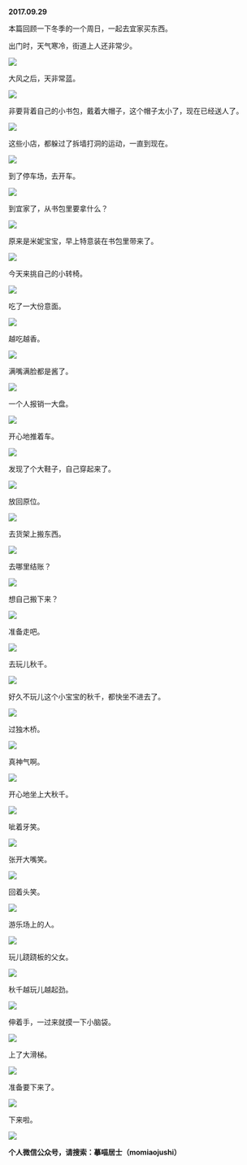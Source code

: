 
          
**2017.09.29**

本篇回顾一下冬季的一个周日，一起去宜家买东西。

出门时，天气寒冷，街道上人还非常少。


![](http://wx3.sinaimg.cn/large/627d9660ly1fk00nwq6d6j20yg0mzaf9.jpg)


大风之后，天非常蓝。


![](http://wx3.sinaimg.cn/large/627d9660ly1fk00nrjsp7j20yg0mzdjz.jpg)


非要背着自己的小书包，戴着大帽子，这个帽子太小了，现在已经送人了。


![](http://wx3.sinaimg.cn/large/627d9660ly1fk00nt33jdj20yg0mz0wm.jpg)


这些小店，都躲过了拆墙打洞的运动，一直到现在。


![](http://wx3.sinaimg.cn/large/627d9660ly1fk00nr84uwj20yg0mz431.jpg)


到了停车场，去开车。


![](http://wx3.sinaimg.cn/large/627d9660ly1fk00nsb9onj20yg0mzwi0.jpg)


到宜家了，从书包里要拿什么？


![](http://wx3.sinaimg.cn/large/627d9660ly1fk00nx3nd6j20yg0mzadb.jpg)


原来是米妮宝宝，早上特意装在书包里带来了。


![](http://wx3.sinaimg.cn/large/627d9660ly1fk00nu04ggj20yg0mzq6h.jpg)


今天来挑自己的小转椅。


![](http://wx3.sinaimg.cn/large/627d9660ly1fk00nwbszqj20yg0mzadk.jpg)


吃了一大份意面。


![](http://wx3.sinaimg.cn/large/627d9660ly1fk00nxfaysj20yg0mzdhz.jpg)


越吃越香。


![](http://wx3.sinaimg.cn/large/627d9660ly1fk00nv2h7kj20yg0mzgol.jpg)


满嘴满脸都是酱了。


![](http://wx3.sinaimg.cn/large/627d9660ly1fk00nvrlt5j20yg0mz41m.jpg)


一个人报销一大盘。


![](http://wx3.sinaimg.cn/large/627d9660ly1fk00nsnofxj20yg0mzwho.jpg)


开心地推着车。


![](http://wx3.sinaimg.cn/large/627d9660ly1fk00nwjqrhj20yg0mzdjd.jpg)


发现了个大鞋子，自己穿起来了。


![](http://wx3.sinaimg.cn/large/627d9660ly1fk00nuemw0j20yg0mzgpm.jpg)


放回原位。


![](http://wx3.sinaimg.cn/large/627d9660ly1fk00ntgvnsj20yg0mzaek.jpg)


去货架上搬东西。


![](http://wx3.sinaimg.cn/large/627d9660ly1fk00nwxzu1j20yg0mzgpa.jpg)


去哪里结账？


![](http://wx3.sinaimg.cn/large/627d9660ly1fk00nx9iv5j20yg0mz0wx.jpg)


想自己搬下来？


![](http://wx3.sinaimg.cn/large/627d9660ly1fk00ntb913j20yg0mzq6x.jpg)


准备走吧。


![](http://wx3.sinaimg.cn/large/627d9660ly1fk00nul6e6j20yg0mzq6k.jpg)


去玩儿秋千。


![](http://wx3.sinaimg.cn/large/627d9660ly1fk00nvlaewj20yg0mz0vw.jpg)


好久不玩儿这个小宝宝的秋千，都快坐不进去了。


![](http://wx3.sinaimg.cn/large/627d9660ly1fk00ntmoroj20yg0mz41c.jpg)


过独木桥。


![](http://wx3.sinaimg.cn/large/627d9660ly1fk00nuvzr3j20yg0mzjvy.jpg)


真神气啊。


![](http://wx3.sinaimg.cn/large/627d9660ly1fk00nu5edaj20yg0mzwi4.jpg)


开心地坐上大秋千。


![](http://wx3.sinaimg.cn/large/627d9660ly1fk00nvf01kj20yg0mzjv8.jpg)


呲着牙笑。


![](http://wx3.sinaimg.cn/large/627d9660ly1fk00nw58q7j20yg0mzn0s.jpg)


张开大嘴笑。


![](http://wx3.sinaimg.cn/large/627d9660ly1fk00nrycfmj20yg0mzdjx.jpg)


回着头笑。


![](http://wx3.sinaimg.cn/large/627d9660ly1fk00nv8aetj20yg0mz781.jpg)


游乐场上的人。


![](http://wx3.sinaimg.cn/large/627d9660ly1fk00ns59t4j20yg0mzdlr.jpg)


玩儿跷跷板的父女。


![](http://wx3.sinaimg.cn/large/627d9660ly1fk00nxv46lj20yg0mz446.jpg)


秋千越玩儿越起劲。


![](http://wx3.sinaimg.cn/large/627d9660ly1fk00nrphu7j20yg0mzgq1.jpg)


伸着手，一过来就摸一下小脑袋。


![](http://wx3.sinaimg.cn/large/627d9660ly1fk00nxo8w6j20yg0mz0wx.jpg)


上了大滑梯。


![](http://wx3.sinaimg.cn/large/627d9660ly1fk00nsja5nj20yg0mz43b.jpg)


准备要下来了。


![](http://wx3.sinaimg.cn/large/627d9660ly1fk00nvw6gqj20yg0mzaez.jpg)


下来啦。


![](http://wx3.sinaimg.cn/large/627d9660ly1fk00ntud23j20yg0mztdv.jpg)



**个人微信公众号，请搜索：摹喵居士（momiaojushi）**

        